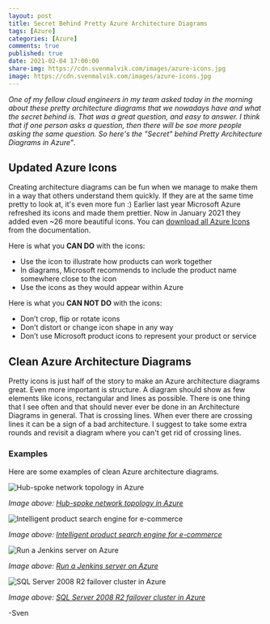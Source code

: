 ```yaml
---
layout: post
title: Secret Behind Pretty Azure Architecture Diagrams
tags: [Azure]
categories: [Azure]
comments: true
published: true
date: 2021-02-04 17:00:00
share-img: https://cdn.svenmalvik.com/images/azure-icons.jpg
image: https://cdn.svenmalvik.com/images/azure-icons.jpg
---
```


*One of my fellow cloud engineers in my team asked today in the morning about these pretty architecture diagrams that we nowadays have and what the secret behind is. That was a great question, and easy to answer. I think that if one person asks a question, then there will be soe more people asking the same question. So here's the "Secret" behind Pretty Architecture Diagrams in Azure"*.

## Updated Azure Icons

Creating architecture diagrams can be fun when we manage to make them in a way that others understand them quickly. If they are at the same time pretty to look at, it's even more fun :) Earlier last year Microsoft Azure refreshed its icons and made them prettier. Now in January 2021 they added even ~26 more beautiful icons. You can [download all Azure Icons](https://docs.microsoft.com/en-us/azure/architecture/icons/?WT.mc_id=AZ-MVP-5004080) from the documentation.

Here is what you **CAN DO** with the icons:
- Use the icon to illustrate how products can work together
- In diagrams, Microsoft recommends to include the product name somewhere close to the icon
- Use the icons as they would appear within Azure

Here is what you **CAN NOT DO** with the icons:
- Don’t crop, flip or rotate icons
- Don’t distort or change icon shape in any way
- Don’t use Microsoft product icons to represent your product or service

## Clean Azure Architecture Diagrams

Pretty icons is just half of the story to make an Azure architecture diagrams great. Even more important is structure. A diagram should show as few elements like icons, rectangular and lines as possible. There is one thing that I see often and that should never ever be done in an Architecture Diagrams in general. That is crossing lines. When ever there are crossing lines it can be a sign of a bad architecture. I suggest to take some extra rounds and revisit a diagram where you can't get rid of crossing lines.

### Examples

Here are some examples of clean Azure architecture diagrams. 

![Hub-spoke network topology in Azure](https://docs.microsoft.com/en-us/azure/architecture/reference-architectures/hybrid-networking/images/hub-spoke.png?WT.mc_id=AZ-MVP-5004080)

*Image above: [Hub-spoke network topology in Azure](https://docs.microsoft.com/en-us/azure/architecture/reference-architectures/hybrid-networking/hub-spoke?tabs=cli?WT.mc_id=AZ-MVP-5004080)*

![Intelligent product search engine for e-commerce](https://docs.microsoft.com/en-us/azure/architecture/example-scenario/apps/media/architecture-ecommerce-search.png?WT.mc_id=AZ-MVP-5004080)

*Image above: [Intelligent product search engine for e-commerce](https://docs.microsoft.com/en-us/azure/architecture/example-scenario/apps/ecommerce-search?WT.mc_id=AZ-MVP-5004080)*

![Run a Jenkins server on Azure](https://docs.microsoft.com/en-us/azure/architecture/example-scenario/apps/media/architecture-jenkins.png?WT.mc_id=AZ-MVP-5004080)

*Image above: [Run a Jenkins server on Azure](https://docs.microsoft.com/en-us/azure/architecture/example-scenario/apps/jenkins?WT.mc_id=AZ-MVP-5004080)*

![SQL Server 2008 R2 failover cluster in Azure](https://docs.microsoft.com/en-us/azure/architecture/example-scenario/sql-failover/windows-server-2008-r2-failover-cluster-with-azure-shared-disk.png?WT.mc_id=AZ-MVP-5004080)

*Image above: [SQL Server 2008 R2 failover cluster in Azure](https://docs.microsoft.com/en-us/azure/architecture/example-scenario/sql-failover/sql-failover-2008r2?WT.mc_id=AZ-MVP-5004080)*

-Sven